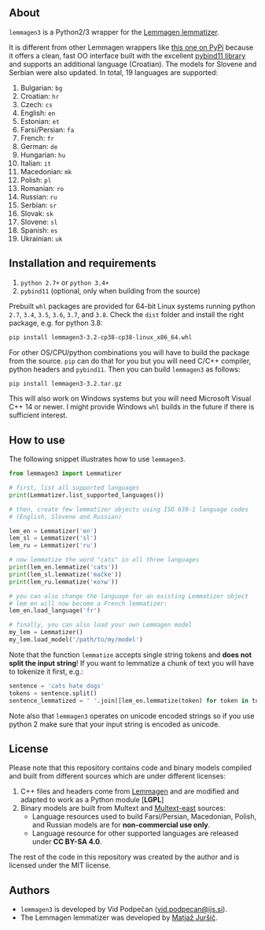 ## About

`lemmagen3` is a Python2/3 wrapper for the [Lemmagen lemmatizer](http://lemmatise.ijs.si/).

It is different from other Lemmagen wrappers like [this one on PyPi](https://pypi.org/project/Lemmagen/) because it offers a clean, fast OO interface built with the excellent [pybind11 library](https://github.com/pybind/pybind11) and supports an additional language (Croatian). The models for Slovene and Serbian were also updated. In total, 19 languages are supported:

1.  Bulgarian: `bg`
2.  Croatian: `hr`
3.  Czech: `cs`
4.  English: `en`
5.  Estonian: `et`
6.  Farsi/Persian: `fa`      
7.  French: `fr`  
8.  German: `de`
9.  Hungarian: `hu`
10. Italian: `it`
11. Macedonian: `mk`        
12. Polish: `pl`     
13. Romanian: `ro`            
14. Russian: `ru`             
15. Serbian: `sr`
16. Slovak: `sk`
17. Slovene: `sl`          
18. Spanish: `es`
19. Ukrainian: `uk`


## Installation and requirements

1.  `python 2.7+` or `python 3.4+`
2.  `pybind11` (optional, only when building from the source)

Prebuilt `whl` packages are provided for 64-bit Linux systems running python `2.7`, `3.4`, `3.5`, `3.6`, `3.7`, and `3.8`. Check the `dist` folder and install the right package, e.g. for python 3.8:

```sh
pip install lemmagen3-3.2-cp38-cp38-linux_x86_64.whl
```

For other OS/CPU/python combinations you will have to build the package from the source. `pip` can do that for you but you will need C/C++ compiler, python headers and `pybind11`. Then you can build `lemmagen3` as follows:

```sh
pip install lemmagen3-3.2.tar.gz
```

This will also work on Windows systems but you will need Microsoft Visual C++ 14 or newer. I might provide Windows `whl` builds in the future if there is sufficient interest.



## How to use

The following snippet illustrates how to use `lemmagen3`.

```python
from lemmagen3 import Lemmatizer

# first, list all supported languages
print(Lemmatizer.list_supported_languages())

# then, create few lemmatizer objects using ISO 639-1 language codes
# (English, Slovene and Russian)

lem_en = Lemmatizer('en')
lem_sl = Lemmatizer('sl')
lem_ru = Lemmatizer('ru')

# now lemmatize the word "cats" in all three languages
print(lem_en.lemmatize('cats'))
print(lem_sl.lemmatize('mačke'))
print(lem_ru.lemmatize('коты'))

# you can also change the language for an existing Lemmatizer object
# lem_en will now become a French lemmatizer:
lem_en.load_language('fr')

# finally, you can also load your own Lemmagen model
my_lem = Lemmatizer()
my_lem.load_model('/path/to/my/model')
```

Note that the function `lemmatize` accepts single string tokens and **does not split the input string**! If you want to lemmatize a chunk of text you will have to tokenize it first, e.g.:

```python
sentence = 'cats hate dogs'
tokens = sentence.split()
sentence_lemmatized = ' '.join([lem_en.lemmatize(token) for token in tokens])
```

Note also that `lemmagen3` operates on unicode encoded strings so if you use python 2 make sure that your input string is encoded as unicode.


## License

Please note that this repository contains code and binary models compiled and built from different sources which are under different licenses:

1. C++ files and headers come from [Lemmagen](http://lemmatise.ijs.si/) and are modified and adapted to work as a Python module [**LGPL**]
2.	Binary models are built from Multext and [Multext-east](http://nl.ijs.si/ME/V4/) sources:
    * Language resources used to build Farsi/Persian, Macedonian, Polish, and Russian models are for **non-commercial use only**.
    * Language resource for other supported languages are released under **CC BY-SA 4.0**.

The rest of the code in this repository was created by the author and is licensed under the MIT license.


## Authors

- `lemmagen3` is developed by Vid Podpečan (vid.podpecan@ijs.si).
- The Lemmagen lemmatizer was developed by [Matjaž Juršič](http://lemmatise.ijs.si/Home/Contact).
